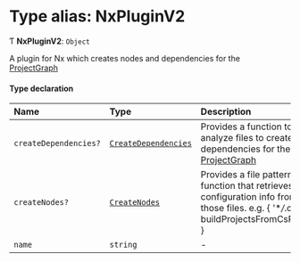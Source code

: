 # Type alias: NxPluginV2

Ƭ **NxPluginV2**: `Object`

A plugin for Nx which creates nodes and dependencies for the [ProjectGraph](../../devkit/documents/ProjectGraph)

#### Type declaration

| Name                  | Type                                                              | Description                                                                                                                                   |
| :-------------------- | :---------------------------------------------------------------- | :-------------------------------------------------------------------------------------------------------------------------------------------- |
| `createDependencies?` | [`CreateDependencies`](../../devkit/documents/CreateDependencies) | Provides a function to analyze files to create dependencies for the [ProjectGraph](../../devkit/documents/ProjectGraph)                       |
| `createNodes?`        | [`CreateNodes`](../../devkit/documents/CreateNodes)               | Provides a file pattern and function that retrieves configuration info from those files. e.g. { '\*_/_.csproj': buildProjectsFromCsProjFile } |
| `name`                | `string`                                                          | -                                                                                                                                             |
